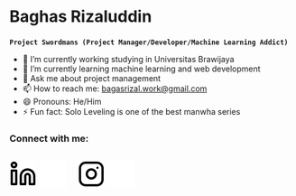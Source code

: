 # Baghas Rizaluddin 

**`Project Swordmans (Project Manager/Developer/Machine Learning Addict)`** 

- 🔭 I’m currently working studying in Universitas Brawijaya
- 🌱 I’m currently learning machine learning and web development
- 💬 Ask me about project management 
- 📫 How to reach me: bagasrizal.work@gmail.com
- 😄 Pronouns: He/Him
- ⚡ Fun fact: Solo Leveling is one of the best manwha series

### Connect with me:

[![website](./img/linkedin-light.svg)](https://www.linkedin.com/in/baghas-rizaluddin-051049243#gh-light-mode-only)
[![website](./img/linkedin-dark.svg)](https://www.linkedin.com/in/baghas-rizaluddin-051049243#gh-dark-mode-only)
&nbsp;&nbsp;
[![website](./img/instagram-light.svg)](https://www.instagram.com/bagasdrizal?igsh=MW03OTEyeXllbXF5bg==#gh-light-mode-only)
[![website](./img/instagram-dark.svg)](https://www.instagram.com/bagasdrizal?igsh=MW03OTEyeXllbXF5bg==#gh-dark-mode-only)
---
